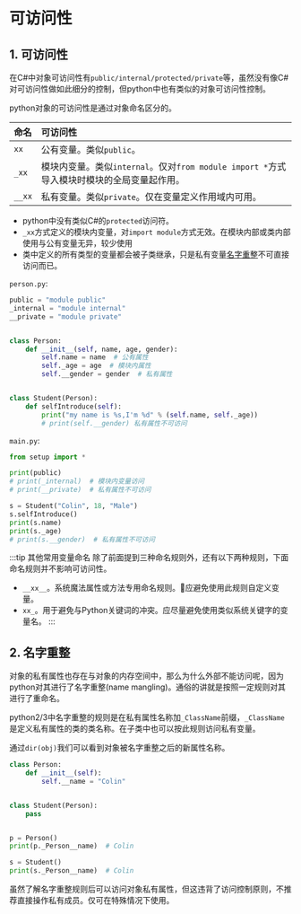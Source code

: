 # 可访问性

## 1. 可访问性
在C#中对象可访问性有`public/internal/protected/private`等，虽然没有像C#对可访问性做如此细分的控制，但python中也有类似的对象可访问性控制。

python对象的可访问性是通过对象命名区分的。

命名|可访问性
:-|:-
`xx`|公有变量。类似`public`。
`_xx`|模块内变量。类似`internal`。仅对`from module import *`方式导入模块时模块的全局变量起作用。
`__xx`|私有变量。类似`private`。仅在变量定义作用域内可用。

* python中没有类似C#的`protected`访问符。
* `_xx`方式定义的模块内变量，对`import module`方式无效。在模块内部或类内部使用与公有变量无异，较少使用
* 类中定义的所有类型的变量都会被子类继承，只是私有变量[名字重整](#_2-名字重整)不可直接访问而已。

`person.py`:
```py
public = "module public"
_internal = "module internal"
__private = "module private"


class Person:
    def __init__(self, name, age, gender):
        self.name = name  # 公有属性
        self._age = age  # 模块内属性
        self.__gender = gender  # 私有属性


class Student(Person):
    def selfIntroduce(self):
        print("my name is %s,I'm %d" % (self.name, self._age))
        # print(self.__gender) 私有属性不可访问
```
`main.py`:
```py
from setup import *

print(public)
# print(_internal)  # 模块内变量访问
# print(__private)  # 私有属性不可访问

s = Student("Colin", 18, "Male")
s.selfIntroduce()
print(s.name)
print(s._age)
# print(s.__gender)  # 私有属性不可访问
```

:::tip 其他常用变量命名
除了前面提到三种命名规则外，还有以下两种规则，下面命名规则并不影响可访问性。

* `__xx__`。系统魔法属性或方法专用命名规则。应避免使用此规则自定义变量。
* `xx_`。用于避免与Python关键词的冲突。应尽量避免使用类似系统关键字的变量名。
:::

## 2. 名字重整
对象的私有属性也存在与对象的内存空间中，那么为什么外部不能访问呢，因为python对其进行了名字重整(name mangling)。通俗的讲就是按照一定规则对其进行了重命名。

python2/3中名字重整的规则是在私有属性名称加`_ClassName`前缀，`_ClassName`是定义私有属性的类的类名称。在子类中也可以按此规则访问私有变量。

通过`dir(obj)`我们可以看到对象被名字重整之后的新属性名称。

```py
class Person:
    def __init__(self):
        self.__name = "Colin"


class Student(Person):
    pass


p = Person()
print(p._Person__name)  # Colin

s = Student()
print(s._Person__name)  # Colin
```

虽然了解名字重整规则后可以访问对象私有属性，但这违背了访问控制原则，不推荐直接操作私有成员。仅可在特殊情况下使用。